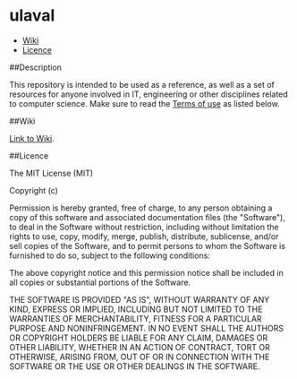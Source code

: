 # ulaval

* [Wiki](Wiki)
* [Licence](Licence)


##Description

This repository is intended to be used as a reference, as well as a set of resources for anyone involved in IT, engineering or other disciplines related to computer science. Make sure to read the [Terms of use](Licence) as listed below.

##Wiki

[Link to Wiki](wiki#welcome-to-the-ulaval-wiki).

##Licence

The MIT License (MIT)

Copyright (c) <year> <copyright holders>

Permission is hereby granted, free of charge, to any person obtaining a copy
of this software and associated documentation files (the "Software"), to deal
in the Software without restriction, including without limitation the rights
to use, copy, modify, merge, publish, distribute, sublicense, and/or sell
copies of the Software, and to permit persons to whom the Software is
furnished to do so, subject to the following conditions:

The above copyright notice and this permission notice shall be included in
all copies or substantial portions of the Software.

THE SOFTWARE IS PROVIDED "AS IS", WITHOUT WARRANTY OF ANY KIND, EXPRESS OR
IMPLIED, INCLUDING BUT NOT LIMITED TO THE WARRANTIES OF MERCHANTABILITY,
FITNESS FOR A PARTICULAR PURPOSE AND NONINFRINGEMENT. IN NO EVENT SHALL THE
AUTHORS OR COPYRIGHT HOLDERS BE LIABLE FOR ANY CLAIM, DAMAGES OR OTHER
LIABILITY, WHETHER IN AN ACTION OF CONTRACT, TORT OR OTHERWISE, ARISING FROM,
OUT OF OR IN CONNECTION WITH THE SOFTWARE OR THE USE OR OTHER DEALINGS IN
THE SOFTWARE.
